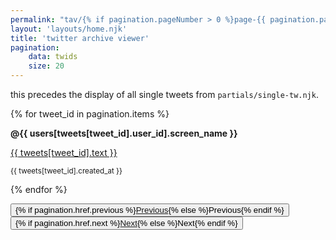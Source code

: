 ```yaml
---
permalink: "tav/{% if pagination.pageNumber > 0 %}page-{{ pagination.pageNumber + 1 }}/{% endif %}home.html"
layout: 'layouts/home.njk'
title: 'twitter archive viewer'
pagination:
    data: twids
    size: 20
---
```

this precedes the display of all single tweets from `partials/single-tw.njk`.

{% for tweet_id in pagination.items %}
    <!-- add tweet count: "Showing tweets 0–20" and so on-->
    <article class="tweet">
        <p><strong>@{{ users[tweets[tweet_id].user_id].screen_name }}</strong></p>
        <a href="tweets/{{ tweet_id | slugify }}/">
        <p>{{ tweets[tweet_id].text }}</p>
        </a>
        <p><small>{{ tweets[tweet_id].created_at }}</small></p>
    </article>
{% endfor %}

<nav aria-labelledby="my-pagination">
    <button>{% if pagination.href.previous %}<a href="{{ pagination.href.previous }}">Previous</a>{% else %}Previous{% endif %}</button>
    <!-- add in between pages "...2, 3, 4..." -->
    <button>{% if pagination.href.next %}<a href="{{ pagination.href.next }}">Next</a>{% else %}Next{% endif %}</button>
</nav>